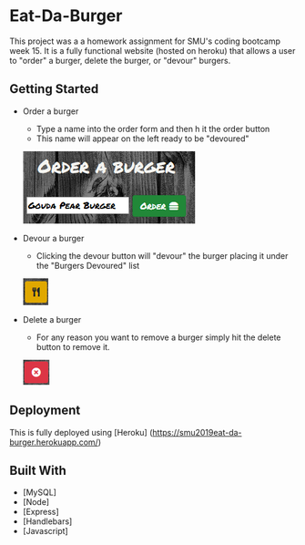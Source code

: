 # Eat-Da-Burger

This project was a a homework assignment for SMU's coding bootcamp week 15. It is a fully functional website (hosted on heroku) that allows a user to "order" a burger, delete the burger, or "devour" burgers.

## Getting Started

* Order a burger
    * Type a name into the order form and then h it the order button
    * This name will appear on the left ready to be "devoured"
    
    ![Order](readme/order.png)
* Devour a burger
    * Clicking the devour button will "devour" the burger placing it under the "Burgers Devoured" list 
    
    ![Devour](readme/devour.png)
* Delete a burger
    * For any reason you want to remove a burger simply hit the delete button to remove it. 
    
    ![Delete](readme/delete.png)

## Deployment

This is fully deployed using [Heroku]
(https://smu2019eat-da-burger.herokuapp.com/)


## Built With

* [MySQL]
* [Node]
* [Express]
* [Handlebars]
* [Javascript]

